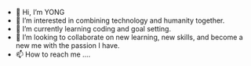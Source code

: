 - 👋 Hi, I’m YONG
- 👀 I’m interested in combining technology and humanity together.
- 🌱 I’m currently learning coding and goal setting.
- 💞️ I’m looking to collaborate on new learning, new skills, and become a new me with the passion I have.
- 📫 How to reach me ....

<!---
ponpenw/ponpenw is a ✨ special ✨ repository because its `README.md` (this file) appears on your GitHub profile.
You can click the Preview link to take a look at your changes.
--->
